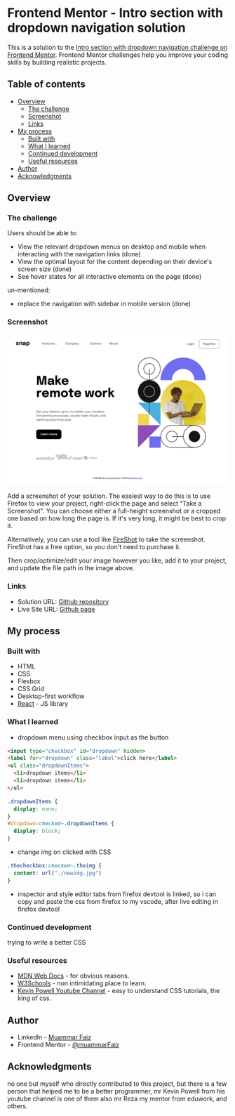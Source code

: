 # Frontend Mentor - Intro section with dropdown navigation solution

This is a solution to the [Intro section with dropdown navigation challenge on Frontend Mentor](https://www.frontendmentor.io/challenges/intro-section-with-dropdown-navigation-ryaPetHE5). Frontend Mentor challenges help you improve your coding skills by building realistic projects. 

## Table of contents

- [Overview](#overview)
  - [The challenge](#the-challenge)
  - [Screenshot](#screenshot)
  - [Links](#links)
- [My process](#my-process)
  - [Built with](#built-with)
  - [What I learned](#what-i-learned)
  - [Continued development](#continued-development)
  - [Useful resources](#useful-resources)
- [Author](#author)
- [Acknowledgments](#acknowledgments)

## Overview

### The challenge

Users should be able to:

- View the relevant dropdown menus on desktop and mobile when interacting with the navigation links (done)
- View the optimal layout for the content depending on their device's screen size (done)
- See hover states for all interactive elements on the page (done)

un-mentioned:
- replace the navigation with sidebar in mobile version (done)

### Screenshot

![the screenshot](./SS_desktop.png)

Add a screenshot of your solution. The easiest way to do this is to use Firefox to view your project, right-click the page and select "Take a Screenshot". You can choose either a full-height screenshot or a cropped one based on how long the page is. If it's very long, it might be best to crop it.

Alternatively, you can use a tool like [FireShot](https://getfireshot.com/) to take the screenshot. FireShot has a free option, so you don't need to purchase it. 

Then crop/optimize/edit your image however you like, add it to your project, and update the file path in the image above.

### Links

- Solution URL: [Github repository](https://github.com/muammarFaiz/frontendmentor_introSectionDropdownSidebar)
- Live Site URL: [Github page](https://muammarfaiz.github.io/frontendmentor_introSectionDropdownSidebar/)

## My process

### Built with

- HTML
- CSS
- Flexbox
- CSS Grid
- Desktop-first workflow
- [React](https://reactjs.org/) - JS library

### What I learned

- dropdown menu using checkbox input as the button
```html
<input type="checkbox" id="dropdown" hidden>
<label for="dropdown" class="label">click here</label>
<ul class="dropdownItems">
  <li>dropdown items</li>
  <li>dropdown items</li>
</ul>
```
```css
.dropdownItems {
  display: none;
}
#dropdown:checked~.dropdownItems {
  display: block;
}
```
- change img on clicked with CSS
```css
.thecheckbox:checked~.theimg {
  content: url("./newimg.jpg")
}
```
- inspector and style editor tabs from firefox devtool is linked, so i can copy and paste the css from firefox to my vscode, after live editing in firefox devtool

### Continued development

trying to write a better CSS

### Useful resources

- [MDN Web Docs](https://developer.mozilla.org/en-US/) - for obvious reasons.
- [W3Schools](https://www.w3schools.com/) - non intimidating place to learn.
- [Kevin Powell Youtube Channel](https://www.youtube.com/channel/UCJZv4d5rbIKd4QHMPkcABCw) - easy to understand CSS tutorials, the king of css.

## Author

- LinkedIn - [Muammar Faiz](https://www.linkedin.com/in/muammar-faiz-99758a227/)
- Frontend Mentor - [@muammarFaiz](https://www.frontendmentor.io/profile/muammarFaiz)

## Acknowledgments

no one but myself who directly contributed to this project, but there is a few person that helped me to be a better programmer, mr Kevin Powell from his youtube channel is one of them also mr Reza my mentor from eduwork, and others.
